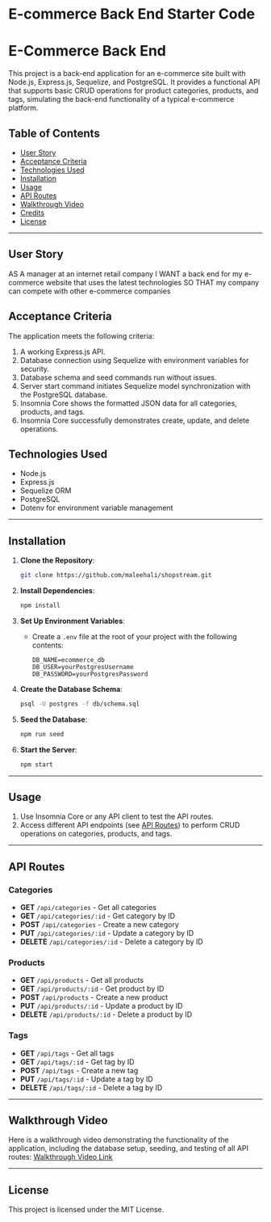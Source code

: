 # E-commerce Back End Starter Code
# E-Commerce Back End

This project is a back-end application for an e-commerce site built with Node.js, Express.js, Sequelize, and PostgreSQL. It provides a functional API that supports basic CRUD operations for product categories, products, and tags, simulating the back-end functionality of a typical e-commerce platform.

## Table of Contents
- [User Story](#user-story)
- [Acceptance Criteria](#acceptance-criteria)
- [Technologies Used](#technologies-used)
- [Installation](#installation)
- [Usage](#usage)
- [API Routes](#api-routes)
- [Walkthrough Video](#walkthrough-video)
- [Credits](#credits)
- [License](#license)

---

## User Story
AS A manager at an internet retail company
I WANT a back end for my e-commerce website that uses the latest technologies
SO THAT my company can compete with other e-commerce companies

## Acceptance Criteria

The application meets the following criteria:
1. A working Express.js API.
2. Database connection using Sequelize with environment variables for security.
3. Database schema and seed commands run without issues.
4. Server start command initiates Sequelize model synchronization with the PostgreSQL database.
5. Insomnia Core shows the formatted JSON data for all categories, products, and tags.
6. Insomnia Core successfully demonstrates create, update, and delete operations.

## Technologies Used

- Node.js
- Express.js
- Sequelize ORM
- PostgreSQL
- Dotenv for environment variable management

---

## Installation

1. **Clone the Repository**: 
    ```bash
    git clone https://github.com/maleehali/shopstream.git
    ```

2. **Install Dependencies**:
    ```bash
    npm install
    ```

3. **Set Up Environment Variables**:
   - Create a `.env` file at the root of your project with the following contents:
     ```
     DB_NAME=ecommerce_db
     DB_USER=yourPostgresUsername
     DB_PASSWORD=yourPostgresPassword
     ```

4. **Create the Database Schema**:
    ```bash
    psql -U postgres -f db/schema.sql
    ```

5. **Seed the Database**:
    ```bash
    npm run seed
    ```

6. **Start the Server**:
    ```bash
    npm start
    ```

---

## Usage

1. Use Insomnia Core or any API client to test the API routes.
2. Access different API endpoints (see [API Routes](#api-routes)) to perform CRUD operations on categories, products, and tags.

---

## API Routes

### Categories
- **GET** `/api/categories` - Get all categories
- **GET** `/api/categories/:id` - Get category by ID
- **POST** `/api/categories` - Create a new category
- **PUT** `/api/categories/:id` - Update a category by ID
- **DELETE** `/api/categories/:id` - Delete a category by ID

### Products
- **GET** `/api/products` - Get all products
- **GET** `/api/products/:id` - Get product by ID
- **POST** `/api/products` - Create a new product
- **PUT** `/api/products/:id` - Update a product by ID
- **DELETE** `/api/products/:id` - Delete a product by ID

### Tags
- **GET** `/api/tags` - Get all tags
- **GET** `/api/tags/:id` - Get tag by ID
- **POST** `/api/tags` - Create a new tag
- **PUT** `/api/tags/:id` - Update a tag by ID
- **DELETE** `/api/tags/:id` - Delete a tag by ID

---

## Walkthrough Video

Here is a walkthrough video demonstrating the functionality of the application, including the database setup, seeding, and testing of all API routes:
[Walkthrough Video Link](https://drive.google.com/file/d/1n3sUKb73A2ZNvqw4hXL_NE3TVrbRNili/view?usp=sharing)

---

## License

This project is licensed under the MIT License.

